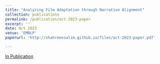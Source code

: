 ```yaml
---
title: "Analyzing Film Adaptation through Narrative Alignment"
collection: publications
permalink: /publication/oct-2023-paper
excerpt: ''
date: Oct 2023
venue: 'EMNLP'
paperurl: 'http://shahreensalim.github.io/files/oct-2023-paper.pdf'

---
```

<!-- citation: 'Your Name, You. (2009). &quot;Paper Title Number 1.&quot; <i>Journal 1</i>. 1(1).' -->
<!-- This paper is about the number 1. The number 2 is left for future work. -->

[In Publication](http://shahreensalim.github.io/files/oct-2023-paper.pdf)
